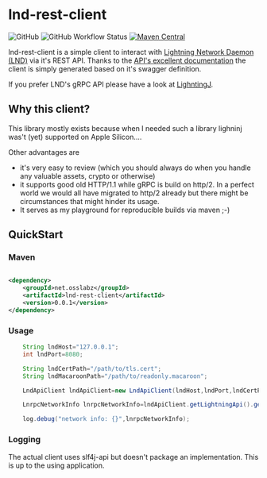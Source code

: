 # lnd-rest-client

![GitHub](https://img.shields.io/github/license/osslabz/lnd-rest-client)
![GitHub Workflow Status](https://img.shields.io/github/actions/workflow/status/osslabz/lnd-rest-client/maven.yml?branch=main)
[![Maven Central](https://img.shields.io/maven-central/v/net.osslabz/lnd-rest-client?label=Maven%20Central)](https://search.maven.org/artifact/net.osslabz/lnd-rest-client)

lnd-rest-client is a simple client to interact with [Lightning Network Daemon (LND)](https://github.com/lightningnetwork/lnd) via it's REST API.
Thanks to the [API's excellent documentation](https://lightning.engineering/api-docs/api/lnd/) the client is simply generated based on it's swagger
definition.

If you prefer LND's gRPC API please have a look at [LighntingJ](https://www.lightningj.org/).

## Why this client?

This library mostly exists because when I needed such a library lighninj was't (yet) supported on Apple Silicon....

Other advantages are

- it's very easy to review (which you should always do when you handle any valuable assets, crypto or otherwise)
- it supports good old HTTP/1.1 while gRPC is build on http/2. In a perfect world we would all have migrated to http/2 already but there might be
  circumstances that might hinder its usage.
- It serves as my playground for reproducible builds via maven ;-)


## QuickStart

### Maven

```xml

<dependency>
    <groupId>net.osslabz</groupId>
    <artifactId>lnd-rest-client</artifactId>
    <version>0.0.1</version>
</dependency>
```

### Usage


```java
    String lndHost="127.0.0.1";
    int lndPort=8080;

    String lndCertPath="/path/to/tls.cert";
    String lndMacaroonPath="/path/to/readonly.macaroon";

    LndApiClient lndApiClient=new LndApiClient(lndHost,lndPort,lndCertPath,lndMacaroonPath,true);

    LnrpcNetworkInfo lnrpcNetworkInfo=lndApiClient.getLightningApi().getNetworkInfo();

    log.debug("network info: {}",lnrpcNetworkInfo);
```        

### Logging

The actual client uses slf4j-api but doesn't package an implementation. This is up to the using application.
